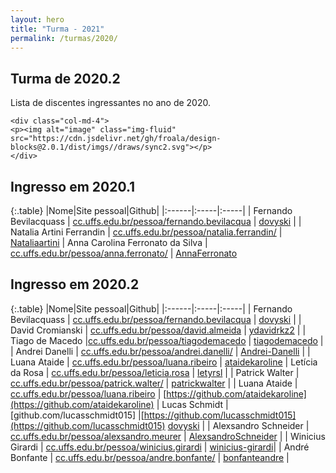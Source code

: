 ```yaml
---
layout: hero
title: "Turma - 2021"
permalink: /turmas/2020/
---
```


<div class="row align-items-center pt-2 pt-lg-5 mb-5">
    <div class="col-md-8">
    <h2>Turma de 2020.2</h2>
    <p class="lead">Lista de discentes ingressantes no ano de 2020.</p>
    </div>

    <div class="col-md-4">
    <p><img alt="image" class="img-fluid" src="https://cdn.jsdelivr.net/gh/froala/design-blocks@2.0.1/dist/imgs//draws/sync2.svg"></p>
    </div>
</div>

## Ingresso em 2020.1

{:.table}
|Nome|Site pessoal|Github|
|:------|:-----|:-----|
| Fernando Bevilacquass | [cc.uffs.edu.br/pessoa/fernando.bevilacqua](http://cc.uffs.edu.br/pessoa/fernando.bevilacqua) | [dovyski](http://github.com/Dovyski) |
| Natalia Artini Ferrandin | [cc.uffs.edu.br/pessoa/natalia.ferrandin/](https://cc.uffs.edu.br/pessoa/natalia.ferrandin/) | [Nataliaartini](https://github.com/Nataliaartini)
| Anna Carolina Ferronato da Silva | [cc.uffs.edu.br/pessoa/anna.ferronato/](https://cc.uffs.edu.br/pessoa/anna.ferronato/) | [AnnaFerronato](https://github.com/AnnaFerronato)




## Ingresso em 2020.2

{:.table}
|Nome|Site pessoal|Github|
|:------|:-----|:-----|
| Fernando Bevilacquass | [cc.uffs.edu.br/pessoa/fernando.bevilacqua](http://cc.uffs.edu.br/pessoa/fernando.bevilacqua) | [dovyski](http://github.com/Dovyski) |
| David Cromianski | [cc.uffs.edu.br/pessoa/david.almeida](http://cc.uffs.edu.br/pessoa/david.almeida) | [ydavidrkz2](http://github.com/ydavidrkz2) |
| Tiago de Macedo |[cc.uffs.edu.br/pessoa/tiagodemacedo](http://cc.uffs.edu.br/pessoa/tiagodemacedo) | [tiagodemacedo](https://github.com/tiagodemacedo) |
| Andrei Danelli | [cc.uffs.edu.br/pessoa/andrei.danelli/](https://cc.uffs.edu.br/pessoa/andrei.danelli/) | [Andrei-Danelli](https://github.com/Andrei-Danelli) |
| Luana Ataide          | [cc.uffs.edu.br/pessoa/luana.ribeiro](cc.uffs.edu.br/pessoa/luana.ribeiro)                    | [ataidekaroline](https://github.com/ataidekaroline)
| Letícia da Rosa | [cc.uffs.edu.br/pessoa/leticia.rosa](https://cc.uffs.edu.br/pessoa/leticia.rosa) | [letyrsl](http://github.com/letyrsl) |
| Patrick Walter | [cc.uffs.edu.br/pessoa/patrick.walter/](https://cc.uffs.edu.br/pessoa/patrick.walter/) | [patrickwalter](http://github.com/PatrickWalter387) |
| Luana Ataide          | [cc.uffs.edu.br/pessoa/luana.ribeiro](cc.uffs.edu.br/pessoa/luana.ribeiro)                    | [https://github.com/ataidekaroline](https://github.com/ataidekaroline)
| Lucas Schmidt | [github.com/lucasschmidt015] |[https://github.com/lucasschmidt015](https://github.com/lucasschmidt015)
[dovyski](http://github.com/Dovyski) |
| Alexsandro Schneider | [cc.uffs.edu.br/pessoa/alexsandro.meurer](https://cc.uffs.edu.br/pessoa/alexsandro.meurer/) | [AlexsandroSchneider](https://github.com/AlexsandroSchneider) |
| Winicius Girardi      | [cc.uffs.edu.br/pessoa/winicius.girardi](http.//cc.uffs.edu.br/pessoa/winicius.girardi)       | [winicius-girardi](http://github.com/winicius-girardi)| 
| André Bonfante | [cc.uffs.edu.br/pessoa/andre.bonfante/](https://cc.uffs.edu.br/pessoa/andre.bonfante/) | [bonfanteandre](https://github.com/bonfanteandre) |

